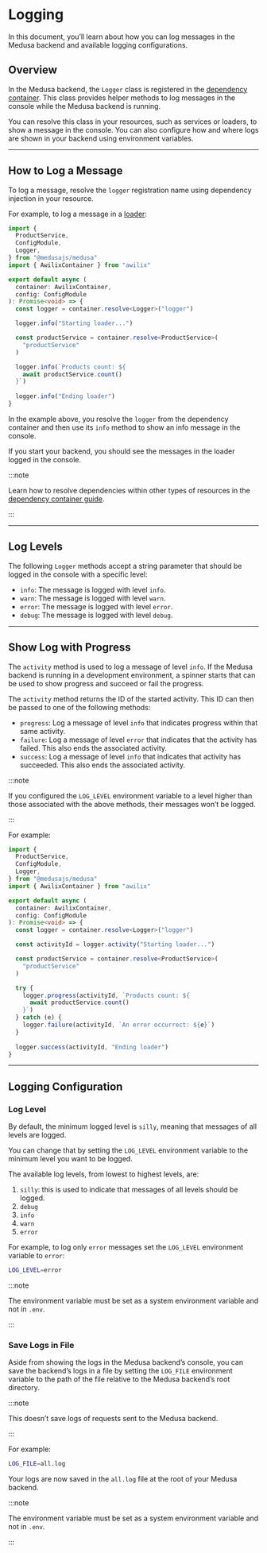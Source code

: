 # Logging

In this document, you’ll learn about how you can log messages in the Medusa backend and available logging configurations.

## Overview

In the Medusa backend, the `Logger` class is registered in the [dependency container](../fundamentals/dependency-injection.md). This class provides helper methods to log messages in the console while the Medusa backend is running.

You can resolve this class in your resources, such as services or loaders, to show a message in the console. You can also configure how and where logs are shown in your backend using environment variables.

---

## How to Log a Message

To log a message, resolve the `logger` registration name using dependency injection in your resource.

For example, to log a message in a [loader](../loaders/overview.mdx):

```ts title=src/loaders/my-loader.ts
import { 
  ProductService, 
  ConfigModule, 
  Logger,
} from "@medusajs/medusa"
import { AwilixContainer } from "awilix"

export default async (
  container: AwilixContainer,
  config: ConfigModule
): Promise<void> => {
  const logger = container.resolve<Logger>("logger")

  logger.info("Starting loader...")

  const productService = container.resolve<ProductService>(
    "productService"
  )

  logger.info(`Products count: ${
    await productService.count()
  }`)
  
  logger.info("Ending loader")
}
```

In the example above, you resolve the `logger` from the dependency container and then use its `info` method to show an info message in the console.

If you start your backend, you should see the messages in the loader logged in the console.

:::note

Learn how to resolve dependencies within other types of resources in the [dependency container guide](../fundamentals/dependency-injection.md#resolve-resources).

:::

---

## Log Levels

The following `Logger` methods accept a string parameter that should be logged in the console with a specific level:

- `info`: The message is logged with level `info`.
- `warn`: The message is logged with level `warn`.
- `error`: The message is logged with level `error`.
- `debug`: The message is logged with level `debug`.

---

## Show Log with Progress

The `activity` method is used to log a message of level `info`. If the Medusa backend is running in a development environment, a spinner starts that can be used to show progress and succeed or fail the progress.

The `activity` method returns the ID of the started activity. This ID can then be passed to one of the following methods:

- `progress`: Log a message of level `info` that indicates progress within that same activity.
- `failure`: Log a message of level `error` that indicates that the activity has failed. This also ends the associated activity.
- `success`: Log a message of level `info` that indicates that activity has succeeded. This also ends the associated activity.

:::note

If you configured the `LOG_LEVEL` environment variable to a level higher than those associated with the above methods, their messages won’t be logged.

:::

For example:

```ts title=src/loaders/my-loader.ts
import { 
  ProductService, 
  ConfigModule, 
  Logger,
} from "@medusajs/medusa"
import { AwilixContainer } from "awilix"

export default async (
  container: AwilixContainer,
  config: ConfigModule
): Promise<void> => {
  const logger = container.resolve<Logger>("logger")

  const activityId = logger.activity("Starting loader...")

  const productService = container.resolve<ProductService>(
    "productService"
  )

  try {
    logger.progress(activityId, `Products count: ${
      await productService.count()
    }`)
  } catch (e) {
    logger.failure(activityId, `An error occurrect: ${e}`)
  }
  
  logger.success(activityId, "Ending loader")
}
```

---

## Logging Configuration

### Log Level

By default, the minimum logged level is `silly`, meaning that messages of all levels are logged.

You can change that by setting the `LOG_LEVEL` environment variable to the minimum level you want to be logged.

The available log levels, from lowest to highest levels, are:

1. `silly`: this is used to indicate that messages of all levels should be logged.
2. `debug`
3. `info`
4. `warn`
5. `error`

For example, to log only `error` messages set the `LOG_LEVEL` environment variable to `error`:

```bash
LOG_LEVEL=error
```

:::note

The environment variable must be set as a system environment variable and not in `.env`.

:::

### Save Logs in File

Aside from showing the logs in the Medusa backend’s console, you can save the backend’s logs in a file by setting the `LOG_FILE` environment variable to the path of the file relative to the Medusa backend’s root directory.

:::note

This doesn’t save logs of requests sent to the Medusa backend.

:::

For example:

```bash
LOG_FILE=all.log
```

Your logs are now saved in the `all.log` file at the root of your Medusa backend.

:::note

The environment variable must be set as a system environment variable and not in `.env`.

:::
